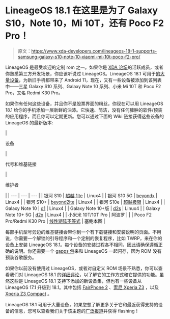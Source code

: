 # LineageOS 18.1 在这里是为了 Galaxy S10，Note 10，Mi 10T，还有 Poco F2 Pro！

> 原文：<https://www.xda-developers.com/lineageos-18-1-supports-samsung-galaxy-s10-note-10-xiaomi-mi-10t-poco-f2-pro/>

LineageOS 是最受欢迎的定制 rom 之一。如果你是 [XDA 论坛](https://forum.xda-developers.com/)的活跃成员，或者你熟悉第三方开发场景，你应该听说过 LineageOS。LineageOS 18.1 可用于[的大量设备](https://www.xda-developers.com/lineageos-18-1/)，为新旧手机都带来了 Android 11，现在，又有一些设备被添加到该列表中——三星 Galaxy S10 系列、Galaxy Note 10 系列、小米 Mi 10T 和 Poco F2 Pro，又名 Redmi K30 Pro。

如果你有任何这些设备，并且你不是股票界面的粉丝，你现在可以用 LineageOS 18.1 给你的手机添加一层新鲜的油漆。它快速、简洁，没有任何臃肿的软件/预装的应用程序，而且你可以定期更新。您可以通过下面的 Wiki 链接获得这些设备的 LineageOS 的最新版本:

| 

设备

 | 

代号和维基链接

 | 

维护者

 |
| --- | --- | --- |
| 银河 S10 | [超越 1lte](https://wiki.lineageos.org/devices/beyond1lte) | Linux4 |
| 银河 S10 5G | [beyondx](https://wiki.lineageos.org/devices/beyondx) | Linux4 |
| 银河 S10+ | [beyond2lte](https://wiki.lineageos.org/devices/beyond2lte) | Linux4 |
| 银河 S10e | [超越极限](https://wiki.lineageos.org/devices/beyond0lte) | Linux4 |
| Galaxy Note 10 | [d1](https://wiki.lineageos.org/devices/d1) | Linux4 |
| Galaxy Note 10+版 | [d2s](https://wiki.lineageos.org/devices/d2s) | Linux4 |
| Galaxy Note 10+ 5G | [d2x](https://wiki.lineageos.org/devices/d2x) | Linux4 |
| 小米米 10T/10T Pro | 阿波罗 |  |
| Poco F2 Pro/Redmi K30 Pro | [线性矩阵不等式](https://wiki.lineageos.org/devices/lmi) | 塞鲍本图 |

每部手机型号旁边的维基链接会带你到一个有下载链接和安装说明的页面。不用说，你需要一个解锁的引导程序和一个定制的恢复程序，比如 TWRP，来在你的设备上安装 LineageOS 18.1。每个设备的安装过程各不相同，因此请确保遵循正确的说明。你还需要一个 [gapps 包](https://www.xda-developers.com/download-google-apps-gapps/)来和 LineageOS 一起闪存，因为 ROM 没有预装谷歌服务。

如果你以前没有使用过 LineageOS，或者对自定义 ROM 场景不熟悉，你可以查看我们对 LineageOS 18.1 的[详细评论](https://www.xda-developers.com/lineageos-18-1-review/)，以了解它的工作方式和它提供的功能。虽然这些是 LineageOS 18.1 支持下添加的新设备集，但也有一些设备从 LineageOS 17.1 升级到 18.1。其中包括 [FairPhone 2](https://wiki.lineageos.org/devices/FP2) 、[索尼 Xperia Z3](https://wiki.lineageos.org/devices/z3/) ，以及 [Xperia Z3 Compact](https://wiki.lineageos.org/devices/z3c/) 。

LineageOS 18.1 可用于大量设备，如果您想了解更多关于它和最近获得支持的设备的信息，您可以查看我们关于该主题的[广泛报道](https://www.xda-developers.com/tag/lineageos-18/)并获得 flashing！